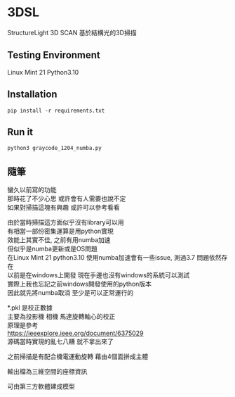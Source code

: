 # 3DSL 

StructureLight 3D SCAN 
基於結構光的3D掃描


## Testing Environment

Linux Mint 21
Python3.10


## Installation

```
pip install -r requirements.txt

```


## Run it

```
python3 graycode_1204_numba.py

```



## 隨筆

蠻久以前寫的功能  
那時花了不少心思 或許會有人需要也說不定  
如果對掃描這塊有興趣 或許可以參考看看  

由於當時掃描這方面似乎沒有library可以用  
有相當一部份密集運算是用python實現  
效能上其實不佳, 之前有用numba加速  
但似乎是numba更新或是OS問題  
在Linux Mint 21 python3.10 使用numba加速會有一些issue, 測過3.7 問題依然存在  
以前是在windows上開發 現在手邊也沒有windows的系統可以測試  
實際上我也忘記之前windows開發使用的python版本  
因此就先將numba取消 至少是可以正常運行的  

*.pkl 是校正數據  
主要為投影機 相機 馬達旋轉軸心的校正  
原理是參考  
https://ieeexplore.ieee.org/document/6375029  
源碼當時實現的亂七八糟 就不拿出來了  

之前掃描是有配合機電運動旋轉 藉由4個面拼成主體  

輸出檔為三維空間的座標資訊  

可由第三方軟體建成模型  
